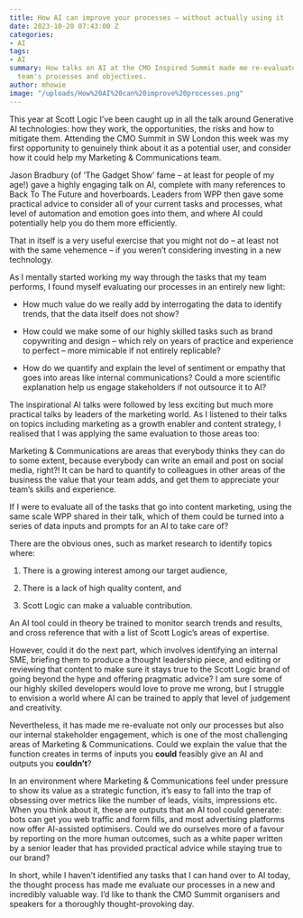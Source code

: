 ```yaml
---
title: How AI can improve your processes – without actually using it
date: 2023-10-20 07:43:00 Z
categories:
- AI
tags:
- AI
summary: How talks on AI at the CMO Inspired Summit made me re-evaluate a Marketing
  team's processes and objectives.
author: mhowie
image: "/uploads/How%20AI%20can%20improve%20processes.png"
---
```


This year at Scott Logic I’ve been caught up in all the talk around Generative AI technologies: how they work, the opportunities, the risks and how to mitigate them. Attending the CMO Summit in SW London this week was my first opportunity to genuinely think about it as a potential user, and consider how it could help my Marketing & Communications team.

Jason Bradbury (of ‘The Gadget Show’ fame – at least for people of my age!) gave a highly engaging talk on AI, complete with many references to Back To The Future and hoverboards. Leaders from WPP then gave some practical advice to consider all of your current tasks and processes, what level of automation and emotion goes into them, and where AI could potentially help you do them more efficiently.

That in itself is a very useful exercise that you might not do – at least not with the same vehemence – if you weren’t considering investing in a new technology.

As I mentally started working my way through the tasks that my team performs, I found myself evaluating our processes in an entirely new light:

* How much value do we really add by interrogating the data to identify trends, that the data itself does not show?

* How could we make some of our highly skilled tasks such as brand copywriting and design – which rely on years of practice and experience to perfect – more mimicable if not entirely replicable?

* How do we quantify and explain the level of sentiment or empathy that goes into areas like internal communications? Could a more scientific explanation help us engage stakeholders if not outsource it to AI?

The inspirational AI talks were followed by less exciting but much more practical talks by leaders of the marketing world. As I listened to their talks on topics including marketing as a growth enabler and content strategy, I realised that I was applying the same evaluation to those areas too:

Marketing & Communications are areas that everybody thinks they can do to some extent, because everybody can write an email and post on social media, right?! It can be hard to quantify to colleagues in other areas of the business the value that your team adds, and get them to appreciate your team’s skills and experience.

If I were to evaluate all of the tasks that go into content marketing, using the same scale WPP shared in their talk, which of them could be turned into a series of data inputs and prompts for an AI to take care of?

There are the obvious ones, such as market research to identify topics where:

1. There is a growing interest among our target audience,

2. There is a lack of high quality content, and

3. Scott Logic can make a valuable contribution.

An AI tool could in theory be trained to monitor search trends and results, and cross reference that with a list of Scott Logic’s areas of expertise.

However, could it do the next part, which involves identifying an internal SME, briefing them to produce a thought leadership piece, and editing or reviewing that content to make sure it stays true to the Scott Logic brand of going beyond the hype and offering pragmatic advice? I am sure some of our highly skilled developers would love to prove me wrong, but I struggle to envision a world where AI can be trained to apply that level of judgement and creativity.

Nevertheless, it has made me re-evaluate not only our processes but also our internal stakeholder engagement, which is one of the most challenging areas of Marketing & Communications. Could we explain the value that the function creates in terms of inputs you **could** feasibly give an AI and outputs you **couldn’t**?

In an environment where Marketing & Communications feel under pressure to show its value as a strategic function, it’s easy to fall into the trap of obsessing over metrics like the number of leads, visits, impressions etc. When you think about it, these are outputs that an AI tool could generate: bots can get you web traffic and form fills, and most advertising platforms now offer AI-assisted optimisers. Could we do ourselves more of a favour by reporting on the more human outcomes, such as a white paper written by a senior leader that has provided practical advice while staying true to our brand?

In short, while I haven’t identified any tasks that I can hand over to AI today, the thought process has made me evaluate our processes in a new and incredibly valuable way. I’d like to thank the CMO Summit organisers and speakers for a thoroughly thought-provoking day.